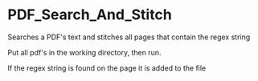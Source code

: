 # PDF_Search_And_Stitch
Searches a PDF's text and stitches all pages that contain the regex string

Put all pdf's in the working directory, then run.

If the regex string is found on the page it is added to the file
